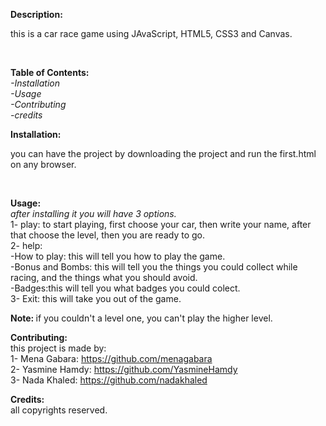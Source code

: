 <b>Description:</b>
<p>this is a car race game using JAvaScript, HTML5, CSS3 and Canvas.</p><br>

<b>Table of Contents:</b><br>
  <i>-Installation</i><br>
  <i>-Usage</i><br>
  <i>-Contributing</i><br>
  <i>-credits</i></br>

<b>Installation:</b></br>
  <p>you can have the project by downloading the project and run the first.html on any browser.</p><br>

<b>Usage:</b><br>
  <i>after installing it you will have 3 options.</i><br>
  1- play: to start playing, first choose your car, then write your name, after that choose the level, then you are ready to go.<br>
  2- help:<br>
      -How to play: this will tell you how to play the game.<br>
      -Bonus and Bombs: this will tell you the things you could collect while racing, and the things what you should avoid. <br>
      -Badges:this will tell you what badges you could colect.</br>
  3- Exit: this will take you out of the game.<br>
  
  <b>Note: </b>if you couldn't a level one, you can't play the higher level.<br>
  
<b>Contributing:</b></br> this project is made by:<br>
  1- Mena Gabara: https://github.com/menagabara<br>
  2- Yasmine Hamdy: https://github.com/YasmineHamdy<br>
  3- Nada Khaled: https://github.com/nadakhaled<br>

<b>Credits: </b><br>all copyrights reserved.
